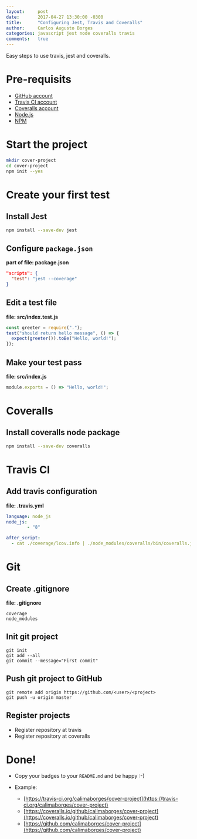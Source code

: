 ```yaml
---
layout:     post
date:       2017-04-27 13:30:00 -0300
title:      "Configuring Jest, Travis and Coveralls"
author:     Carlos Augusto Borges
categories: javascript jest node coveralls travis
comments:   true
---
```


Easy steps to use travis, jest and coveralls.

# Pre-requisits

* [GitHub account](http://github.com)
* [Travis CI account](http://travis-ci.org)
* [Coveralls account](http://coveralls.io)
* [Node.js](http://nodejs.org)
* [NPM](http://npmjs.com)

# Start the project

```bash
mkdir cover-project
cd cover-project
npm init --yes
```

# Create your first test

## Install Jest

```bash
npm install --save-dev jest
```

## Configure `package.json`

**part of file: package.json**
```json
"scripts": {
  "test": "jest --coverage"
}
```
## Edit a test file

**file: src/index.test.js**
```javascript
const greeter = require(".");
test("should return hello message", () => {
  expect(greeter()).toBe("Hello, world!");
});
```

## Make your test pass

**file: src/index.js**
```javascript
module.exports = () => "Hello, world!";
```

# Coveralls

## Install coveralls node package

```bash
npm install --save-dev coveralls
```

# Travis CI

## Add travis configuration

**file: .travis.yml**
```yml
language: node_js
node_js:
        - "8"

after_script:
  - cat ./coverage/lcov.info | ./node_modules/coveralls/bin/coveralls.js
```

# Git

## Create .gitignore

**file: .gitignore**
```
coverage
node_modules
```

## Init git project

```
git init
git add --all
git commit --message="First commit"
```

## Push git project to GitHub

```
git remote add origin https://github.com/<user>/<project>
git push -u origin master
```

## Register projects

* Register repository at travis
* Register repository at coveralls

# Done!

* Copy your badges to your `README.md` and be happy :-)

* Example:
  * [https://travis-ci.org/calimaborges/cover-project](https://travis-ci.org/calimaborges/cover-project)
  * [https://coveralls.io/github/calimaborges/cover-project](https://coveralls.io/github/calimaborges/cover-project)
  * [https://github.com/calimaborges/cover-project](https://github.com/calimaborges/cover-project)